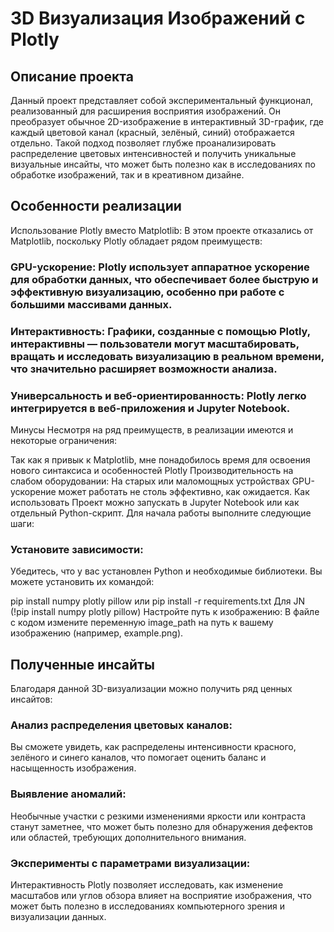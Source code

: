 # 3D Визуализация Изображений с Plotly

## Описание проекта

Данный проект представляет собой экспериментальный функционал, реализованный для расширения восприятия изображений. 
Он преобразует обычное 2D-изображение в интерактивный 3D-график, где каждый цветовой канал (красный, зелёный, синий) отображается отдельно. 
Такой подход позволяет глубже проанализировать распределение цветовых интенсивностей и получить уникальные визуальные инсайты, что может быть полезно как в исследованиях по обработке изображений, так и в креативном дизайне.

## Особенности реализации
Использование Plotly вместо Matplotlib:
В этом проекте отказались от Matplotlib, поскольку Plotly обладает рядом преимуществ:
### GPU-ускорение: Plotly использует аппаратное ускорение для обработки данных, что обеспечивает более быструю и эффективную визуализацию, особенно при работе с большими массивами данных.
### Интерактивность: Графики, созданные с помощью Plotly, интерактивны — пользователи могут масштабировать, вращать и исследовать визуализацию в реальном времени, что значительно расширяет возможности анализа.
### Универсальность и веб-ориентированность: Plotly легко интегрируется в веб-приложения и Jupyter Notebook.
Минусы
Несмотря на ряд преимуществ, в реализации имеются и некоторые ограничения:

Так как я привык к Matplotlib, мне понадобилось время для освоения нового синтаксиса и особенностей Plotly
Производительность на слабом оборудовании: На старых или маломощных устройствах GPU-ускорение может работать не столь эффективно, как ожидается.
Как использовать
Проект можно запускать в Jupyter Notebook или как отдельный Python-скрипт. Для начала работы выполните следующие шаги:

### Установите зависимости:
Убедитесь, что у вас установлен Python и необходимые библиотеки. Вы можете установить их командой:

pip install numpy plotly pillow
или
pip install -r requirements.txt
Для JN (!pip install numpy plotly pillow)
Настройте путь к изображению:
В файле с кодом измените переменную image_path на путь к вашему изображению (например, example.png).

## Полученные инсайты
Благодаря данной 3D-визуализации можно получить ряд ценных инсайтов:

### Анализ распределения цветовых каналов:
Вы сможете увидеть, как распределены интенсивности красного, зелёного и синего каналов, что помогает оценить баланс и насыщенность изображения.
### Выявление аномалий:
Необычные участки с резкими изменениями яркости или контраста станут заметнее, что может быть полезно для обнаружения дефектов или областей, требующих дополнительного внимания.
### Эксперименты с параметрами визуализации:
Интерактивность Plotly позволяет исследовать, как изменение масштабов или углов обзора влияет на восприятие изображения, что может быть полезно в исследованиях компьютерного зрения и визуализации данных.
